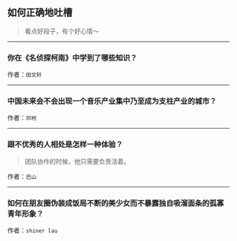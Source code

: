 ## 如何正确地吐槽

> 看点好段子，有个好心情～


 
---

### 你在《名侦探柯南》中学到了哪些知识？

> 


作者：`田文轩`

---

### 中国未来会不会出现一个音乐产业集中乃至成为支柱产业的城市？

> 


作者：`邓柯`

---

### 跟不优秀的人相处是怎样一种体验？

> 团队协作的时候，他只需要负责活着。


作者：`巴山`

---

### 如何在朋友圈伪装成饭局不断的美少女而不暴露独自吸溜面条的孤寡青年形象？

> 


作者：`shiner lau`